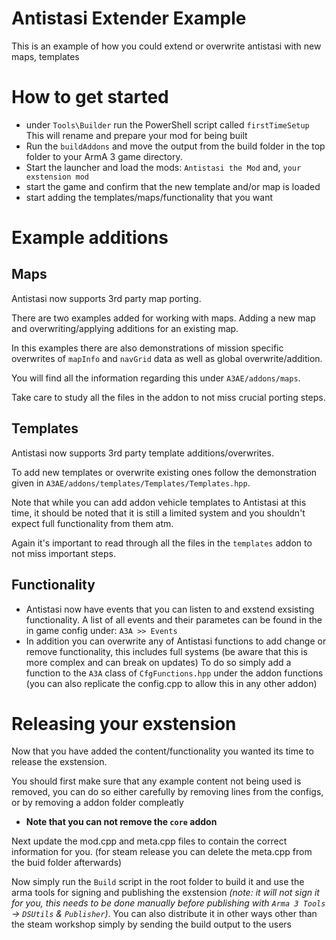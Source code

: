 # Antistasi Extender Example
This is an example of how you could extend or overwrite antistasi with new maps, templates

# How to get started
- under `Tools\Builder` run the PowerShell script called `firstTimeSetup`
  This will rename and prepare your mod for being built
- Run the `buildAddons` and move the output from the build folder in the top folder to your ArmA 3 game directory.
- Start the launcher and load the mods: `Antistasi the Mod` and, `your exstension mod`
- start the game and confirm that the new template and/or map is loaded
- start adding the templates/maps/functionality that you want


# Example additions
## Maps
Antistasi now supports 3rd party map porting.

There are two examples added for working with maps. Adding a new map and overwriting/applying additions for an existing map.

  In this examples there are also demonstrations of mission specific overwrites of `mapInfo` and `navGrid` data as well as global overwrite/addition.

  You will find all the information regarding this under `A3AE/addons/maps`.

  Take care to study all the files in the addon to not miss crucial porting steps.

## Templates
Antistasi now supports 3rd party template additions/overwrites.

  To add new templates or overwrite existing ones follow the demonstration given in `A3AE/addons/templates/Templates/Templates.hpp`.

  Note that while you can add addon vehicle templates to Antistasi at this time, it should be noted that it is still a limited system and you shouldn't expect full functionality from them atm.

  Again it's important to read through all the files in the `templates` addon to not miss important steps.

## Functionality
- Antistasi now have events that you can listen to and exstend exsisting functionality.
  A list of all events and their parametes can be found in the in game config under: `A3A >> Events`
- In addition you can overwrite any of Antistasi functions to add change or remove functionality, this includes full systems (be aware that this is more complex and can break on updates)
  To do so simply add a function to the `A3A` class of `CfgFunctions.hpp` under the addon functions (you can also replicate the config.cpp to allow this in any other addon)

# Releasing your exstension
Now that you have added the content/functionality you wanted its time to release the exstension.

You should first make sure that any example content not being used is removed, you can do so either carefully by removing lines from the configs, or by removing a addon folder compleatly
  * **Note that you can not remove the `core` addon**

Next update the mod.cpp and meta.cpp files to contain the correct information for you. (for steam release you can delete the meta.cpp from the buid folder afterwards)

Now simply run the `Build` script in the root folder to build it and use the arma tools for signing and publishing the exstension
*(note: it will not sign it for you, this needs to be done manually before publishing with `Arma 3 Tools` -> `DSUtils` & `Publisher`)*.
You can also distribute it in other ways other than the steam workshop simply by sending the build output to the users
